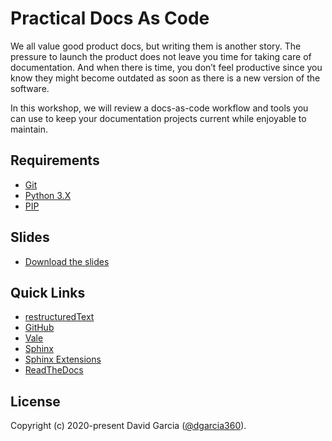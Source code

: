 # Practical Docs As Code

We all value good product docs, but writing them is another story.
The pressure to launch the product does not leave you time for taking care of documentation.
And when there is time, you don’t feel productive since you know they might become outdated as soon as there is a new version of the software.

In this workshop, we will review a docs-as-code workflow and tools you can use to keep your documentation projects current while enjoyable to maintain.

## Requirements

* [Git](https://git-scm.com/book/en/v2/Getting-Started-Installing-Git)
* [Python 3.X](https://realpython.com/installing-python/)
* [PIP](https://pip.pypa.io/en/stable/installing/)

## Slides

* [Download the slides](https://dgarcia360.github.io/docs-as-code-workshop/)

## Quick Links

* [restructuredText](https://docutils.sourceforge.io/rst.html)
* [GitHub](https://github.com/)
* [Vale](https://docs.errata.ai/vale/install)
* [Sphinx](https://www.sphinx-doc.org/en/master/usage/installation.html)
* [Sphinx Extensions](https://sphinxthemes.com)
* [ReadTheDocs](https://readthedocs.org/)

## License

Copyright (c) 2020-present David Garcia ([@dgarcia360](https://davidgarcia.dev)).
